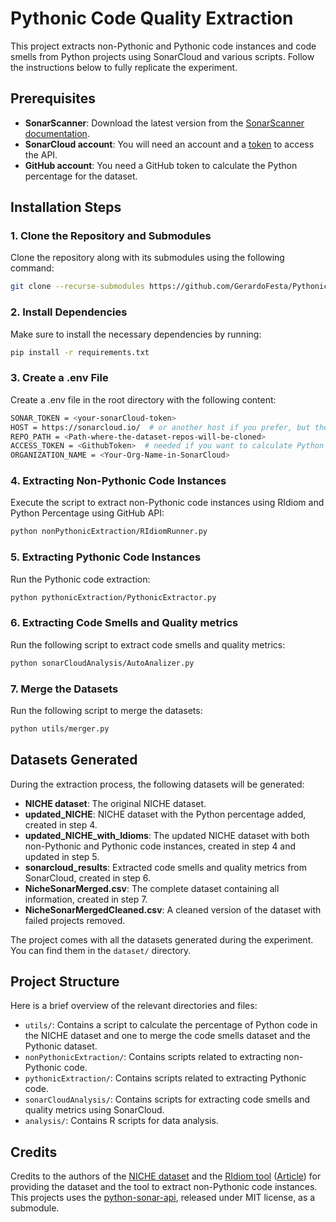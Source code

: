 # Pythonic Code Quality Extraction

This project extracts non-Pythonic and Pythonic code instances and code smells from Python projects using SonarCloud and various scripts. Follow the instructions below to fully replicate the experiment.

## Prerequisites

- **SonarScanner**: Download the latest version from the [SonarScanner documentation](https://docs.sonarqube.org/latest/analysis/scan/sonarscanner/).
- **SonarCloud account**: You will need an account and a [token](https://sonarcloud.io/account/security) to access the API.
- **GitHub account**: You  need a GitHub token to calculate the Python percentage for the dataset.

## Installation Steps

### 1. Clone the Repository and Submodules

Clone the repository along with its submodules using the following command:

```bash
git clone --recurse-submodules https://github.com/GerardoFesta/PythonicCodeQuality.git
```
### 2. Install Dependencies

Make sure to install the necessary dependencies by running:

```bash
pip install -r requirements.txt
```
### 3. Create a .env File
Create a .env file in the root directory with the following content:
    
```bash
SONAR_TOKEN = <your-sonarCloud-token>
HOST = https://sonarcloud.io/  # or another host if you prefer, but the code is prepared for SonarCloud
REPO_PATH = <Path-where-the-dataset-repos-will-be-cloned>
ACCESS_TOKEN = <GithubToken>  # needed if you want to calculate Python Percentage
ORGANIZATION_NAME = <Your-Org-Name-in-SonarCloud>
```
### 4. Extracting Non-Pythonic Code Instances
Execute the script to extract non-Pythonic code instances using RIdiom and Python Percentage using GitHub API:
```bash
python nonPythonicExtraction/RIdiomRunner.py
```
### 5. Extracting Pythonic Code Instances
Run the Pythonic code extraction:
```bash
python pythonicExtraction/PythonicExtractor.py
```

### 6. Extracting Code Smells and Quality metrics
Run the following script to extract code smells and quality metrics:
```bash
python sonarCloudAnalysis/AutoAnalizer.py
```

### 7. Merge the Datasets
Run the following script to merge the datasets:
```bash
python utils/merger.py
```

## Datasets Generated

During the extraction process, the following datasets will be generated:

* **NICHE dataset**: The original NICHE dataset.
* **updated_NICHE**: NICHE dataset with the Python percentage added, created in step 4.
* **updated_NICHE_with_Idioms**: The updated NICHE dataset with both non-Pythonic and Pythonic code instances, created in step 4 and updated in step 5.
* **sonarcloud_results**: Extracted code smells and quality metrics from SonarCloud, created in step 6.
* **NicheSonarMerged.csv**: The complete dataset containing all information, created in step 7.
* **NicheSonarMergedCleaned.csv**: A cleaned version of the dataset with failed projects removed.

The project comes with all the datasets generated during the experiment. You can find them in the `dataset/` directory.
## Project Structure

Here is a brief overview of the relevant directories and files:

* `utils/`: Contains a script to calculate the percentage of Python code in the NICHE dataset and one to merge the code smells dataset and the Pythonic dataset.
* `nonPythonicExtraction/`: Contains scripts related to extracting non-Pythonic code.
* `pythonicExtraction/`: Contains scripts related to extracting Pythonic code.
* `sonarCloudAnalysis/`: Contains scripts for extracting code smells and quality metrics using SonarCloud.
* `analysis/`: Contains R scripts for data analysis.


## Credits
Credits to the authors of the [NICHE dataset](https://arxiv.org/abs/2303.06286) and the [RIdiom tool](https://pypi.org/project/RefactoringIdioms/) ([Article](https://ieeexplore.ieee.org/document/10172780)) for providing the dataset and the tool to extract non-Pythonic code instances.
This projects uses the [python-sonar-api](https://gitlab.com/schmieder.matthias/python-sonar-api), released under MIT license, as a submodule.

